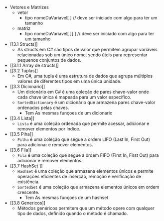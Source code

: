 - Vetores e Matrizes
	- vetor
		- tipo nomeDaVariavel\[ ] // deve ser iniciado com algo para ter um tamanho
	- matriz
		- tipo nomeDaVariavel\[ ]\[ ] // deve ser iniciado com algo para ter um tamanho
- [[3.1 Structs]]
	- As structs em C# são tipos de valor que permitem agrupar variáveis relacionadas sob um único nome, sendo úteis para representar pequenos conjuntos de dados.
- [[3.1.1 Array de structs]]
- [[3.2 Tuplas]]
	- Em C#, uma tupla é uma estrutura de dados que agrupa múltiplos valores de diferentes tipos em uma única unidade.
- [[3.3 Dicionario]]
	- Um dicionário em C# é uma coleção de pares chave-valor onde cada chave única é mapeada para um valor específico.
	- `SortedDictionary` é um dicionário que armazena pares chave-valor ordenados pelas chaves.
		- Tem As mesmas funçoes de um dicionario
- [[3.4 Lista]]
	- `Lista` é uma coleção ordenada que permite acessar, adicionar e remover elementos por índice.
- [[3.5 Piha]]
	- `Pilha` é uma coleção que segue a ordem LIFO (Last In, First Out) para adicionar e remover elementos.
- [[3.6 Fila]]
	- `Fila` é uma coleção que segue a ordem FIFO (First In, First Out) para adicionar e remover elementos.
- [[3.7 HashSet ]]
	- `HashSet` é uma coleção que armazena elementos únicos e permite operações eficientes de inserção, remoção e verificação de existência.
	- `SortedSet` é uma coleção que armazena elementos únicos em ordem crescente.
		- Tem As mesmas funçoes de um hashset
- [[3.8 Genericos]]
	- Métodos genéricos permitem que um método opere com qualquer tipo de dados, definido quando o método é chamado.

 
